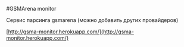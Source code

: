#GSMArena monitor

Сервис парсинга gsmarena (можно добавить других провайдеров)

[http://gsma-monitor.herokuapp.com/](http://gsma-monitor.herokuapp.com/)
